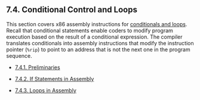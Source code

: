## 7.4. Conditional Control and Loops

This section covers x86 assembly instructions for [conditionals and loops](https://diveintosystems.org/book/C1-C_intro/conditionals.html#_conditionals_and_loops). Recall that conditional statements enable coders to modify program execution based on the result of a conditional expression. The compiler translates conditionals into assembly instructions that modify the instruction pointer (`%rip`) to point to an address that is not the next one in the program sequence.

- [7.4.1. Preliminaries](https://diveintosystems.org/book/C7-x86_64/preliminaries.html#_preliminaries)
    
- [7.4.2. If Statements in Assembly](https://diveintosystems.org/book/C7-x86_64/if_statements.html#_if_statements_in_assembly)
    
- [7.4.3. Loops in Assembly](https://diveintosystems.org/book/C7-x86_64/loops.html#_loops_in_assembly)